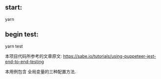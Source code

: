 ## start:

yarn

## begin test:

yarn test

本项目代码所参考的文章原文: https://sabe.io/tutorials/using-puppeteer-jest-end-to-end-testing

本用例包含 全局变量的三种配置方法.

